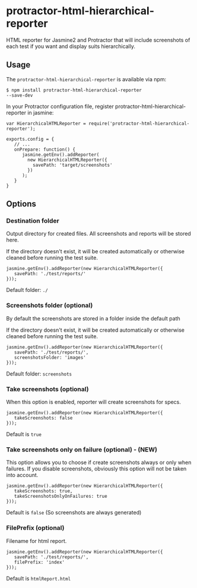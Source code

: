 # protractor-html-hierarchical-reporter

HTML reporter for Jasmine2 and Protractor that will include screenshots of each test if you want and display suits hierarchically.

## Usage
The <code>protractor-html-hierarchical-reporter</code> is available via npm:

<code>$ npm install protractor-html-hierarchical-reporter --save-dev</code>

In your Protractor configuration file, register protractor-html-hierarchical-reporter in jasmine:

<pre><code>var HierarchicalHTMLReporter = require('protractor-html-hierarchical-reporter');

exports.config = {
   // ...
   onPrepare: function() {
      jasmine.getEnv().addReporter(
        new HierarchicalHTMLReporter({
          savePath: 'target/screenshots'
        })
      );
   }
}</code></pre>

## Options
### Destination folder

Output directory for created files. All screenshots and reports will be stored here.

If the directory doesn't exist, it will be created automatically or otherwise cleaned before running the test suite.

<pre><code>jasmine.getEnv().addReporter(new HierarchicalHTMLReporter({
   savePath: './test/reports/'
}));</code></pre>

Default folder: <code>./</code>

### Screenshots folder (optional)

By default the screenshots are stored in a folder inside the default path

If the directory doesn't exist, it will be created automatically or otherwise cleaned before running the test suite.

<pre><code>jasmine.getEnv().addReporter(new HierarchicalHTMLReporter({
   savePath: './test/reports/',
   screenshotsFolder: 'images'
}));</code></pre>

Default folder: <code>screenshots</code>

### Take screenshots (optional)

When this option is enabled, reporter will create screenshots for specs.

<pre><code>jasmine.getEnv().addReporter(new HierarchicalHTMLReporter({
   takeScreenshots: false
}));</code></pre>

Default is <code>true</code>

### Take screenshots only on failure (optional) - (NEW)

This option allows you to choose if create screenshots always or only when failures.
If you disable screenshots, obviously this option will not be taken into account.

<pre><code>jasmine.getEnv().addReporter(new HierarchicalHTMLReporter({
   takeScreenshots: true,
   takeScreenshotsOnlyOnFailures: true
}));</code></pre>

Default is <code>false</code> (So screenshots are always generated)

### FilePrefix (optional)

Filename for html report.

<pre><code>jasmine.getEnv().addReporter(new HierarchicalHTMLReporter({
   savePath: './test/reports/',
   filePrefix: 'index'
}));</code></pre>

Default is <code>htmlReport.html</code>
